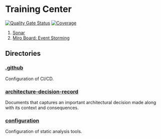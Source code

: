 # Training Center
[![Quality Gate Status](https://sonarcloud.io/api/project_badges/measure?project=smalaca_training-center&metric=alert_status)](https://sonarcloud.io/summary/new_code?id=smalaca_training-center)
[![Coverage](https://sonarcloud.io/api/project_badges/measure?project=smalaca_training-center&metric=coverage)](https://sonarcloud.io/summary/new_code?id=smalaca_training-center)

1. [Sonar](https://sonarcloud.io/project/overview?id=smalaca_training-center)
2. [Miro Board: Event Storming](https://miro.com/app/board/uXjVMWiepGM=/?share_link_id=68338960295)

## Directories
### [.github](./.github)
Configuration of CI/CD.

### [architecture-decision-record](./architecture-decision-record)
Documents that captures an important architectural decision made along with its context and consequences.

### [configuration](./configuration)
Configuration of static analysis tools.
